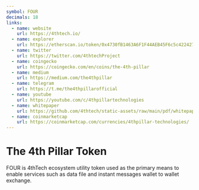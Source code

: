 ```yaml
---
symbol: FOUR
decimals: 18
links:
  - name: website
    url: https://4thtech.io/
  - name: explorer
    url: https://etherscan.io/token/0x4730fB1463A6F1F44AEB45F6c5c422427f37F4D0
  - name: twitter
    url: https://twitter.com/4thtechProject
  - name: coingecko
    url: https://coingecko.com/en/coins/the-4th-pillar
  - name: medium
    url: https://medium.com/the4thpillar
  - name: telegram
    url: https://t.me/the4thpillarofficial
  - name: youtube
    url: https://youtube.com/c/4thpillartechnologies
  - name: whitepaper
    url: https://github.com/4thtech/static-assets/raw/main/pdf/whitepaper.pdf
  - name: coinmarketcap
    url: https://coinmarketcap.com/currencies/4thpillar-technologies/
---
```


# The 4th Pillar Token

FOUR is 4thTech ecosystem utility token used as the primary means to enable services such as data file and instant messages wallet to wallet exchange.
